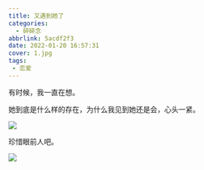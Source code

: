```yaml
---
title: 又遇到她了
categories:
  - 碎碎念
abbrlink: 5acdf2f3
date: 2022-01-20 16:57:31
cover: 1.jpg
tags:
 - 恋爱
---
```


有时候，我一直在想。

她到底是什么样的存在，为什么我见到她还是会，心头一紧。


![](1.jpg)

珍惜眼前人吧。

![](pic.jpg)